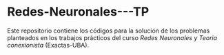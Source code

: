 # Redes-Neuronales---TP
Este repositorio contiene los códigos para la solución de los problemas planteados en los trabajos prácticos del curso *Redes Neuronales y Teoria conexionista* (Exactas-UBA).

